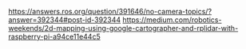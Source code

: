 https://answers.ros.org/question/391646/no-camera-topics/?answer=392344#post-id-392344
https://medium.com/robotics-weekends/2d-mapping-using-google-cartographer-and-rplidar-with-raspberry-pi-a94ce11e44c5
